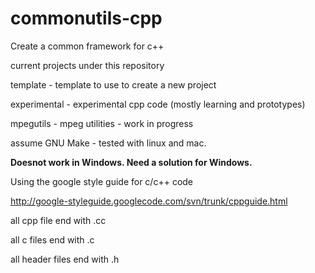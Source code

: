 commonutils-cpp
===============

Create a common framework for c++ 

current projects under this repository

template - template to use to create a new project

experimental - experimental cpp code (mostly learning and prototypes)

mpegutils - mpeg utilities - work in progress

assume GNU Make - tested with linux and mac.

**Doesnot work in Windows.  Need a solution for Windows.**

Using the google style guide for c/c++ code

http://google-styleguide.googlecode.com/svn/trunk/cppguide.html

all cpp file end with .cc

all c files end with .c

all header files end with .h
